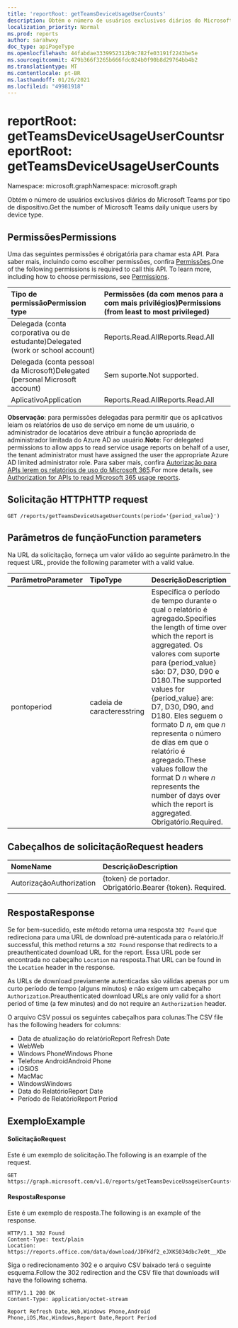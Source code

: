 ```yaml
---
title: 'reportRoot: getTeamsDeviceUsageUserCounts'
description: Obtém o número de usuários exclusivos diários do Microsoft Teams por tipo de dispositivo.
localization_priority: Normal
ms.prod: reports
author: sarahwxy
doc_type: apiPageType
ms.openlocfilehash: 44fabdae3339952312b9c782fe03191f2243be5e
ms.sourcegitcommit: 479b366f3265b666fdc024b0f90b8d29764bb4b2
ms.translationtype: MT
ms.contentlocale: pt-BR
ms.lasthandoff: 01/26/2021
ms.locfileid: "49981918"
---
```

# <a name="reportroot-getteamsdeviceusageusercounts"></a><span data-ttu-id="96af4-103">reportRoot: getTeamsDeviceUsageUserCounts</span><span class="sxs-lookup"><span data-stu-id="96af4-103">reportRoot: getTeamsDeviceUsageUserCounts</span></span>

<span data-ttu-id="96af4-104">Namespace: microsoft.graph</span><span class="sxs-lookup"><span data-stu-id="96af4-104">Namespace: microsoft.graph</span></span>

<span data-ttu-id="96af4-105">Obtém o número de usuários exclusivos diários do Microsoft Teams por tipo de dispositivo.</span><span class="sxs-lookup"><span data-stu-id="96af4-105">Get the number of Microsoft Teams daily unique users by device type.</span></span>

## <a name="permissions"></a><span data-ttu-id="96af4-106">Permissões</span><span class="sxs-lookup"><span data-stu-id="96af4-106">Permissions</span></span>

<span data-ttu-id="96af4-p101">Uma das seguintes permissões é obrigatória para chamar esta API. Para saber mais, incluindo como escolher permissões, confira [Permissões](/graph/permissions-reference).</span><span class="sxs-lookup"><span data-stu-id="96af4-p101">One of the following permissions is required to call this API. To learn more, including how to choose permissions, see [Permissions](/graph/permissions-reference).</span></span>

| <span data-ttu-id="96af4-109">Tipo de permissão</span><span class="sxs-lookup"><span data-stu-id="96af4-109">Permission type</span></span>                        | <span data-ttu-id="96af4-110">Permissões (da com menos para a com mais privilégios)</span><span class="sxs-lookup"><span data-stu-id="96af4-110">Permissions (from least to most privileged)</span></span> |
| :------------------------------------- | :--------------------------------------- |
| <span data-ttu-id="96af4-111">Delegada (conta corporativa ou de estudante)</span><span class="sxs-lookup"><span data-stu-id="96af4-111">Delegated (work or school account)</span></span>     | <span data-ttu-id="96af4-112">Reports.Read.All</span><span class="sxs-lookup"><span data-stu-id="96af4-112">Reports.Read.All</span></span>                         |
| <span data-ttu-id="96af4-113">Delegada (conta pessoal da Microsoft)</span><span class="sxs-lookup"><span data-stu-id="96af4-113">Delegated (personal Microsoft account)</span></span> | <span data-ttu-id="96af4-114">Sem suporte.</span><span class="sxs-lookup"><span data-stu-id="96af4-114">Not supported.</span></span>                           |
| <span data-ttu-id="96af4-115">Aplicativo</span><span class="sxs-lookup"><span data-stu-id="96af4-115">Application</span></span>                            | <span data-ttu-id="96af4-116">Reports.Read.All</span><span class="sxs-lookup"><span data-stu-id="96af4-116">Reports.Read.All</span></span>                         |

<span data-ttu-id="96af4-117">**Observação**: para permissões delegadas para permitir que os aplicativos leiam os relatórios de uso de serviço em nome de um usuário, o administrador de locatários deve atribuir a função apropriada de administrador limitada do Azure AD ao usuário.</span><span class="sxs-lookup"><span data-stu-id="96af4-117">**Note**: For delegated permissions to allow apps to read service usage reports on behalf of a user, the tenant administrator must have assigned the user the appropriate Azure AD limited administrator role.</span></span> <span data-ttu-id="96af4-118">Para saber mais, confira [Autorização para APIs lerem os relatórios de uso do Microsoft 365](/graph/reportroot-authorization).</span><span class="sxs-lookup"><span data-stu-id="96af4-118">For more details, see [Authorization for APIs to read Microsoft 365 usage reports](/graph/reportroot-authorization).</span></span>

## <a name="http-request"></a><span data-ttu-id="96af4-119">Solicitação HTTP</span><span class="sxs-lookup"><span data-stu-id="96af4-119">HTTP request</span></span>

<!-- { "blockType": "ignored" } -->

```http
GET /reports/getTeamsDeviceUsageUserCounts(period='{period_value}')
```

## <a name="function-parameters"></a><span data-ttu-id="96af4-120">Parâmetros de função</span><span class="sxs-lookup"><span data-stu-id="96af4-120">Function parameters</span></span>

<span data-ttu-id="96af4-121">Na URL da solicitação, forneça um valor válido ao seguinte parâmetro.</span><span class="sxs-lookup"><span data-stu-id="96af4-121">In the request URL, provide the following parameter with a valid value.</span></span>

| <span data-ttu-id="96af4-122">Parâmetro</span><span class="sxs-lookup"><span data-stu-id="96af4-122">Parameter</span></span> | <span data-ttu-id="96af4-123">Tipo</span><span class="sxs-lookup"><span data-stu-id="96af4-123">Type</span></span>   | <span data-ttu-id="96af4-124">Descrição</span><span class="sxs-lookup"><span data-stu-id="96af4-124">Description</span></span>                              |
| :-------- | :----- | :--------------------------------------- |
| <span data-ttu-id="96af4-125">ponto</span><span class="sxs-lookup"><span data-stu-id="96af4-125">period</span></span>    | <span data-ttu-id="96af4-126">cadeia de caracteres</span><span class="sxs-lookup"><span data-stu-id="96af4-126">string</span></span> | <span data-ttu-id="96af4-127">Especifica o período de tempo durante o qual o relatório é agregado.</span><span class="sxs-lookup"><span data-stu-id="96af4-127">Specifies the length of time over which the report is aggregated.</span></span> <span data-ttu-id="96af4-128">Os valores com suporte para {period_value} são: D7, D30, D90 e D180.</span><span class="sxs-lookup"><span data-stu-id="96af4-128">The supported values for {period_value} are: D7, D30, D90, and D180.</span></span> <span data-ttu-id="96af4-129">Eles seguem o formato D *n*, em que *n* representa o número de dias em que o relatório é agregado.</span><span class="sxs-lookup"><span data-stu-id="96af4-129">These values follow the format D *n* where *n* represents the number of days over which the report is aggregated.</span></span> <span data-ttu-id="96af4-130">Obrigatório.</span><span class="sxs-lookup"><span data-stu-id="96af4-130">Required.</span></span> |

## <a name="request-headers"></a><span data-ttu-id="96af4-131">Cabeçalhos de solicitação</span><span class="sxs-lookup"><span data-stu-id="96af4-131">Request headers</span></span>

| <span data-ttu-id="96af4-132">Nome</span><span class="sxs-lookup"><span data-stu-id="96af4-132">Name</span></span>          | <span data-ttu-id="96af4-133">Descrição</span><span class="sxs-lookup"><span data-stu-id="96af4-133">Description</span></span>               |
| :------------ | :------------------------ |
| <span data-ttu-id="96af4-134">Autorização</span><span class="sxs-lookup"><span data-stu-id="96af4-134">Authorization</span></span> | <span data-ttu-id="96af4-p104">{token} de portador. Obrigatório.</span><span class="sxs-lookup"><span data-stu-id="96af4-p104">Bearer {token}. Required.</span></span> |

## <a name="response"></a><span data-ttu-id="96af4-137">Resposta</span><span class="sxs-lookup"><span data-stu-id="96af4-137">Response</span></span>

<span data-ttu-id="96af4-138">Se for bem-sucedido, este método retorna uma resposta `302 Found` que redireciona para uma URL de download pré-autenticada para o relatório.</span><span class="sxs-lookup"><span data-stu-id="96af4-138">If successful, this method returns a `302 Found` response that redirects to a preauthenticated download URL for the report.</span></span> <span data-ttu-id="96af4-139">Essa URL pode ser encontrada no cabeçalho `Location` na resposta.</span><span class="sxs-lookup"><span data-stu-id="96af4-139">That URL can be found in the `Location` header in the response.</span></span>

<span data-ttu-id="96af4-140">As URLs de download previamente autenticadas são válidas apenas por um curto período de tempo (alguns minutos) e não exigem um cabeçalho `Authorization`.</span><span class="sxs-lookup"><span data-stu-id="96af4-140">Preauthenticated download URLs are only valid for a short period of time (a few minutes) and do not require an `Authorization` header.</span></span>

<span data-ttu-id="96af4-141">O arquivo CSV possui os seguintes cabeçalhos para colunas:</span><span class="sxs-lookup"><span data-stu-id="96af4-141">The CSV file has the following headers for columns:</span></span>

- <span data-ttu-id="96af4-142">Data de atualização do relatório</span><span class="sxs-lookup"><span data-stu-id="96af4-142">Report Refresh Date</span></span>
- <span data-ttu-id="96af4-143">Web</span><span class="sxs-lookup"><span data-stu-id="96af4-143">Web</span></span>
- <span data-ttu-id="96af4-144">Windows Phone</span><span class="sxs-lookup"><span data-stu-id="96af4-144">Windows Phone</span></span>
- <span data-ttu-id="96af4-145">Telefone Android</span><span class="sxs-lookup"><span data-stu-id="96af4-145">Android Phone</span></span>
- <span data-ttu-id="96af4-146">iOS</span><span class="sxs-lookup"><span data-stu-id="96af4-146">iOS</span></span>
- <span data-ttu-id="96af4-147">Mac</span><span class="sxs-lookup"><span data-stu-id="96af4-147">Mac</span></span>
- <span data-ttu-id="96af4-148">Windows</span><span class="sxs-lookup"><span data-stu-id="96af4-148">Windows</span></span>
- <span data-ttu-id="96af4-149">Data do Relatório</span><span class="sxs-lookup"><span data-stu-id="96af4-149">Report Date</span></span>
- <span data-ttu-id="96af4-150">Período de Relatório</span><span class="sxs-lookup"><span data-stu-id="96af4-150">Report Period</span></span>

## <a name="example"></a><span data-ttu-id="96af4-151">Exemplo</span><span class="sxs-lookup"><span data-stu-id="96af4-151">Example</span></span>

#### <a name="request"></a><span data-ttu-id="96af4-152">Solicitação</span><span class="sxs-lookup"><span data-stu-id="96af4-152">Request</span></span>

<span data-ttu-id="96af4-153">Este é um exemplo de solicitação.</span><span class="sxs-lookup"><span data-stu-id="96af4-153">The following is an example of the request.</span></span>


<!-- {
  "blockType": "ignored",
  "name": "reportroot_getteamsdeviceusageusercounts"
}-->

```msgraph-interactive
GET https://graph.microsoft.com/v1.0/reports/getTeamsDeviceUsageUserCounts(period='D7')
```


#### <a name="response"></a><span data-ttu-id="96af4-154">Resposta</span><span class="sxs-lookup"><span data-stu-id="96af4-154">Response</span></span>

<span data-ttu-id="96af4-155">Este é um exemplo de resposta.</span><span class="sxs-lookup"><span data-stu-id="96af4-155">The following is an example of the response.</span></span>

<!-- {
  "blockType": "response",
  "truncated": true,
  "@odata.type": "microsoft.graph.report"
} -->

```http
HTTP/1.1 302 Found
Content-Type: text/plain
Location: https://reports.office.com/data/download/JDFKdf2_eJXKS034dbc7e0t__XDe
```

<span data-ttu-id="96af4-156">Siga o redirecionamento 302 e o arquivo CSV baixado terá o seguinte esquema.</span><span class="sxs-lookup"><span data-stu-id="96af4-156">Follow the 302 redirection and the CSV file that downloads will have the following schema.</span></span>

<!-- { "blockType": "ignored" } --> 

```http
HTTP/1.1 200 OK
Content-Type: application/octet-stream

Report Refresh Date,Web,Windows Phone,Android Phone,iOS,Mac,Windows,Report Date,Report Period
```
<!-- uuid: 8fcb5dbc-d5aa-4681-8e31-b001d5168d79 
2015-10-25 14:57:30 UTC -->
<!-- {
  "type": "#page.annotation",
  "description": "Example",
  "keywords": "",
  "section": "documentation",
  "tocPath": "",
  "suppressions": [
  ]
}-->

